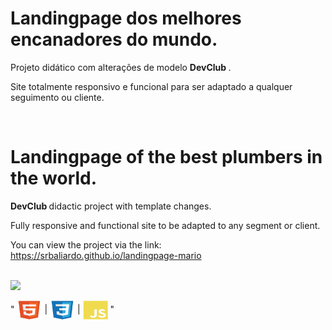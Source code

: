 # Landingpage dos melhores encanadores do mundo.

Projeto didático com alterações de modelo <b> DevClub </b>.

Site totalmente responsivo e funcional para ser adaptado a qualquer seguimento ou cliente.

<br>

# Landingpage of the best plumbers in the world.

<b> DevClub </b> didactic project with template changes.

Fully responsive and functional site to be adapted to any segment or client.

You can view the project via the link: <br>
https://srbaliardo.github.io/landingpage-mario

<br>

<img height="auto" width="500" src="./src/images/landingpage-mario.gif">

<br>

" <img align="center" alt="HTML" height="30" width="40" src="https://raw.githubusercontent.com/devicons/devicon/master/icons/html5/html5-original.svg"> |
<img align="center" alt="CSS" height="30" width="40" src="https://raw.githubusercontent.com/devicons/devicon/master/icons/css3/css3-original.svg"> |
<img align="center" alt="Js" height="30" width="40" src="https://raw.githubusercontent.com/devicons/devicon/master/icons/javascript/javascript-plain.svg"> "
